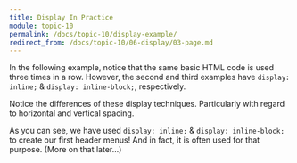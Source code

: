 ```yaml
---
title: Display In Practice
module: topic-10
permalink: /docs/topic-10/display-example/
redirect_from: /docs/topic-10/06-display/03-page.md
---
```


<div class="divider-heading"></div>

In the following example, notice that the same basic HTML code is used three times in a row. However, the second and third examples have `display: inline;` & `display: inline-block;`, respectively.

Notice the differences of these display techniques. Particularly with regard to horizontal and vertical spacing.

<div class="codepen-embed">
  <p data-height="600" data-theme-id="30567" data-slug-hash="MOJqvQ" data-default-tab="css,result" data-user="Media-Ed-Online" data-embed-version="2" data-pen-title="[Topic-09] Display, Pt. 2" class="codepen"></p>
</div>


As you can see, we have used `display: inline;` & `display: inline-block;` to create our first header menus! And in fact, it is often used for that purpose. (More on that later...)
